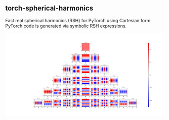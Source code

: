 ## **torch-spherical-harmonics**

Fast real spherical harmonics (RSH) for PyTorch using Cartesian form. PyTorch code is generated via symbolic RSH expressions.

![](etc/rsph_theta_phi.svg)
